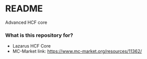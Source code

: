 # README #

Advanced HCF core

### What is this repository for? ###

* Lazarus HCF Core
* MC-Market link: https://www.mc-market.org/resources/11362/
